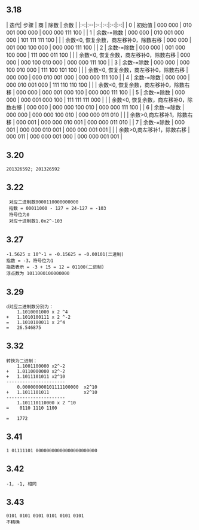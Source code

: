 ## 3.18
| 迭代| 步骤 | 商 | 除数 | 余数 |
|:-:|:--|:-:|:-:|:-:|:-:|
| 0 | 初始值 | 000 000 | 010 001 000 000 | 000 000 111 100 |
| 1 | 余数-=除数 | 000 000 | 010 001 000 000 | 101 111 111 100 |
|   | 余数<0, 恢复余数，商左移补0，除数右移 | 000 000 | 001 000 100 000 | 000 000 111 100 |
| 2 | 余数-=除数 | 000 000 | 001 000 100 000 | 111 000 011 100 |
|   | 余数<0, 恢复余数，商左移补0，除数右移 | 000 000 | 000 100 010 000 | 000 000 111 100 |
| 3 | 余数-=除数 | 000 000 | 000 100 010 000 | 111 100 101 100 |
|   | 余数<0, 恢复余数，商左移补0，除数右移 | 000 000 | 000 010 001 000 | 000 000 111 100 |
| 4 | 余数-=除数 | 000 000 | 000 010 001 000 | 111 110 110 100 |
|   | 余数<0, 恢复余数，商左移补0，除数右移 | 000 000 | 000 001 000 100 | 000 000 111 100 |
| 5 | 余数-=除数 | 000 000 | 000 001 000 100 | 111 111 111 000 |
|   | 余数<0, 恢复余数，商左移补0，除数右移 | 000 000 | 000 000 100 010 | 000 000 111 100 |
| 6 | 余数-=除数 | 000 000 | 000 000 100 010 | 000 000 011 010 |
|   | 余数>0,商左移补1，除数右移 | 000 001 | 000 000 010 001 | 000 000 011 010 |
| 7 | 余数-=除数 | 000 001 | 000 000 010 001 | 000 000 001 001 |
|   | 余数>0,商左移补1，除数右移 | 000 011 | 000 000 001 000 | 000 000 001 001 |


## 3.20
    201326592; 201326592

## 3.22
     对应二进制数0000110000000000
     指数 = 00011000 - 127 = 24-127 = -103
     符号位为0
     对应十进制数1.0x2^-103

## 3.27
    -1.5625 x 10^-1 = -0.15625 = -0.00101(二进制)
    指数 = -3，符号位为1
    指数表示 = -3 + 15 = 12 = 01100(二进制)
    浮点数为 1011000100000000

## 3.29
    d对应二进制数分别为：
        1.1010001000 x 2 ^4
    +   1.1010100111 x 2 ^-2
    =   1.1010100011 x 2^4 
    =   26.546875

## 3.32
    转换为二进制：
        1.1001100000 x2^-2
    +   1.0110000000 x2^-2
    +   1.1011101011 x2^10
    ----------------------
        0.000000000101111100000  x2^10
    +   1.1011101011             x2^10
    ----------------------
        1.101110110000 x 2 ^10
    =    0110 1110 1100
    
    =   1772
           
## 3.41
    1 01111101 00000000000000000000000

## 3.42
    -1, -1, 相同

## 3.43
    0101 0101 0101 0101 0101 0101
    不精确